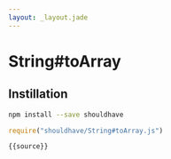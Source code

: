 ```yaml
---
layout: _layout.jade
---
```


# String#toArray

## Instillation

```sh
npm install --save shouldhave
```

```js
require("shouldhave/String#toArray.js")
```

```js
{{source}}
```